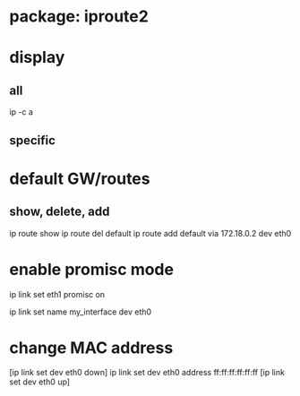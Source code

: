 package: iproute2
=================

# display
## all
ip -c a
## specific

# default GW/routes
## show, delete, add
ip route show
ip route del default
ip route add default via 172.18.0.2 dev eth0

# enable promisc mode
ip link set eth1 promisc on

ip link set name my_interface dev eth0

# change MAC address
[ip link set dev eth0 down]
ip link set dev eth0 address ff:ff:ff:ff:ff:ff
[ip link set dev eth0 up]


